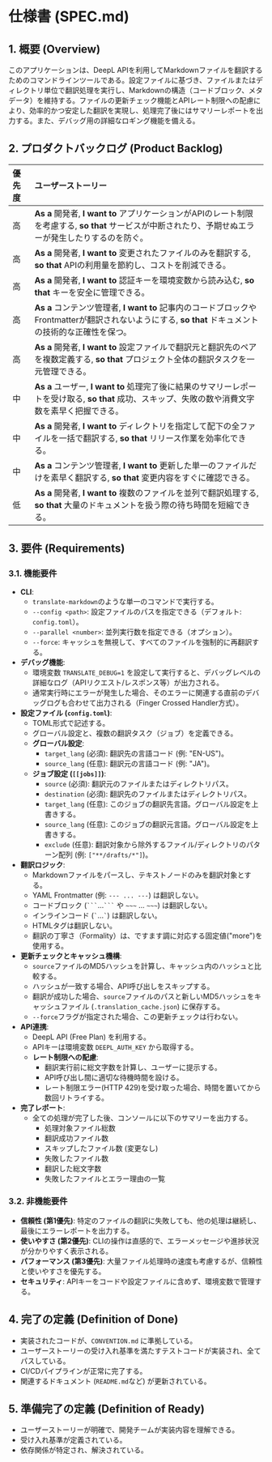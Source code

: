 # 仕様書 (SPEC.md)

## 1. 概要 (Overview)
このアプリケーションは、DeepL APIを利用してMarkdownファイルを翻訳するためのコマンドラインツールである。設定ファイルに基づき、ファイルまたはディレクトリ単位で翻訳処理を実行し、Markdownの構造（コードブロック、メタデータ）を維持する。ファイルの更新チェック機能とAPIレート制限への配慮により、効率的かつ安定した翻訳を実現し、処理完了後にはサマリーレポートを出力する。また、デバッグ用の詳細なロギング機能を備える。
## 2. プロダクトバックログ (Product Backlog)

| 優先度 | ユーザーストーリー                                                                                                                              |
| :--- | :---------------------------------------------------------------------------------------------------------------------------------------------- |
| 高     | **As a** 開発者, **I want to** アプリケーションがAPIのレート制限を考慮する, **so that** サービスが中断されたり、予期せぬエラーが発生したりするのを防ぐ。 |
| 高     | **As a** 開発者, **I want to** 変更されたファイルのみを翻訳する, **so that** APIの利用量を節約し、コストを削減できる。                                  |
| 高     | **As a** 開発者, **I want to** 認証キーを環境変数から読み込む, **so that** キーを安全に管理できる。                                               |
| 高     | **As a** コンテンツ管理者, **I want to** 記事内のコードブロックやFrontmatterが翻訳されないようにする, **so that** ドキュメントの技術的な正確性を保つ。 |
| 高     | **As a** 開発者, **I want to** 設定ファイルで翻訳元と翻訳先のペアを複数定義する, **so that** プロジェクト全体の翻訳タスクを一元管理できる。         |
| 中     | **As a** ユーザー, **I want to** 処理完了後に結果のサマリーレポートを受け取る, **so that** 成功、スキップ、失敗の数や消費文字数を素早く把握できる。   |
| 中     | **As a** 開発者, **I want to** ディレクトリを指定して配下の全ファイルを一括で翻訳する, **so that** リリース作業を効率化できる。                       |
| 中     | **As a** コンテンツ管理者, **I want to** 更新した単一のファイルだけを素早く翻訳する, **so that** 変更内容をすぐに確認できる。                         |
| 低     | **As a** 開発者, **I want to** 複数のファイルを並列で翻訳処理する, **so that** 大量のドキュメントを扱う際の待ち時間を短縮できる。                     |

## 3. 要件 (Requirements)

### 3.1. 機能要件
- **CLI**:
    - `translate-markdown`のような単一のコマンドで実行する。
    - `--config <path>`: 設定ファイルのパスを指定できる（デフォルト: `config.toml`）。
    - `--parallel <number>`: 並列実行数を指定できる（オプション）。
    - `--force`: キャッシュを無視して、すべてのファイルを強制的に再翻訳する。
- **デバッグ機能**:
    - 環境変数 `TRANSLATE_DEBUG=1` を設定して実行すると、デバッグレベルの詳細なログ（APIリクエスト/レスポンス等）が出力される。 
    - 通常実行時にエラーが発生した場合、そのエラーに関連する直前のデバッグログも合わせて出力される（Finger Crossed Handler方式）。
- **設定ファイル (`config.toml`)**:
    - TOML形式で記述する。
    - グローバル設定と、複数の翻訳タスク（ジョブ）を定義できる。
    - **グローバル設定**:
        - `target_lang` (必須): 翻訳先の言語コード (例: "EN-US")。
        - `source_lang` (任意): 翻訳元の言語コード (例: "JA")。
    - **ジョブ設定 (`[[jobs]]`)**:
        - `source` (必須): 翻訳元のファイルまたはディレクトリパス。
        - `destination` (必須): 翻訳先のファイルまたはディレクトリパス。
        - `target_lang` (任意): このジョブの翻訳先言語。グローバル設定を上書きする。
        - `source_lang` (任意): このジョブの翻訳元言語。グローバル設定を上書きする。
        - `exclude` (任意): 翻訳対象から除外するファイル/ディレクトリのパターン配列 (例: `["**/drafts/*"]`)。
- **翻訳ロジック**:
    - Markdownファイルをパースし、テキストノードのみを翻訳対象とする。
    - YAML Frontmatter (例: `--- ... ---`) は翻訳しない。
    - コードブロック (`` ``` ``...`` ``` `` や `~~~` ... `~~~`) は翻訳しない。
    - インラインコード (`` ` ``...`` ` ``) は翻訳しない。
    - HTMLタグは翻訳しない。
    - 翻訳の丁寧さ（Formality）は、ですます調に対応する固定値("more")を使用する。
- **更新チェックとキャッシュ機構**:
    - `source`ファイルのMD5ハッシュを計算し、キャッシュ内のハッシュと比較する。
    - ハッシュが一致する場合、API呼び出しをスキップする。
    - 翻訳が成功した場合、`source`ファイルのパスと新しいMD5ハッシュをキャッシュファイル (`.translation_cache.json`) に保存する。
    - `--force`フラグが指定された場合、この更新チェックは行わない。
- **API連携**:
    - DeepL API (Free Plan) を利用する。
    - APIキーは環境変数 `DEEPL_AUTH_KEY` から取得する。
    - **レート制限への配慮**:
        - 翻訳実行前に総文字数を計算し、ユーザーに提示する。
        - API呼び出し間に適切な待機時間を設ける。
        - レート制限エラー(HTTP 429)を受け取った場合、時間を置いてから数回リトライする。
- **完了レポート**:
    - 全ての処理が完了した後、コンソールに以下のサマリーを出力する。
        - 処理対象ファイル総数
        - 翻訳成功ファイル数
        - スキップしたファイル数 (変更なし)
        - 失敗したファイル数
        - 翻訳した総文字数
        - 失敗したファイルとエラー理由の一覧

### 3.2. 非機能要件
- **信頼性 (第1優先)**: 特定のファイルの翻訳に失敗しても、他の処理は継続し、最後にエラーレポートを出力する。
- **使いやすさ (第2優先)**: CLIの操作は直感的で、エラーメッセージや進捗状況が分かりやすく表示される。
- **パフォーマンス (第3優先)**: 大量ファイル処理時の速度も考慮するが、信頼性と使いやすさを優先する。
- **セキュリティ**: APIキーをコードや設定ファイルに含めず、環境変数で管理する。

## 4. 完了の定義 (Definition of Done)
- 実装されたコードが、`CONVENTION.md` に準拠している。
- ユーザーストーリーの受け入れ基準を満たすテストコードが実装され、全てパスしている。
- CI/CDパイプラインが正常に完了する。
- 関連するドキュメント (`README.md`など) が更新されている。

## 5. 準備完了の定義 (Definition of Ready)
- ユーザーストーリーが明確で、開発チームが実装内容を理解できる。
- 受け入れ基準が定義されている。
- 依存関係が特定され、解決されている。
